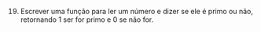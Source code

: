 19. Escrever uma função para ler um número e dizer se ele é primo ou não, retornando 1 ser for primo e 0 se não for.
